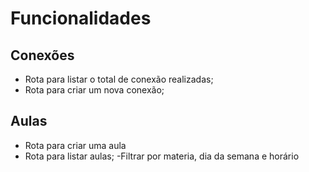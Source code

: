 # Funcionalidades

## Conexões

- Rota para listar o total de conexão realizadas;
- Rota para criar um nova conexão;

## Aulas
- Rota para criar uma aula
- Rota para listar aulas;
    -Filtrar por materia, dia da semana e horário